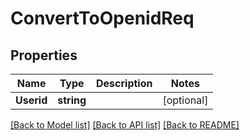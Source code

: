 # ConvertToOpenidReq

## Properties

Name | Type | Description | Notes
------------ | ------------- | ------------- | -------------
**Userid** | **string** |  | [optional] 

[[Back to Model list]](../README.md#documentation-for-models) [[Back to API list]](../README.md#documentation-for-api-endpoints) [[Back to README]](../README.md)



